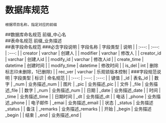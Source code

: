 # 数据库规范
    根据项目名称，指定对应的前缀  
##数据库命名规范
    前缀_中心名  
##表命名规范
    前缀_业务描述  
##表字段命名规范
###必含字段说明
| 字段名称 | 字段类型 | 说明 |
| :---: | :---: | :---: |
| creator | varchar | 创建人 |
| modifier | varchar | 修改人 |
| creator_id | varchar | 创建人id |
| modify_id | varchar | 修改人id |
| create_time | datetime | 创建时间 |
| modify_time | datetime | 修改时间 |
| is_del | int | 删除标志(0未删除，1已删除) |
| rec_ver | varchar | 乐观锁版本控制 |
###字段规范说明
| 字段类型 | 标识 | 命名规范 |
| :---: | :---: | :---: |
| 键值 | _id | 表名_id |
| 数字 | _num | 业务描述_num |
| 图片 | _pic | 业务描述_pic |
| 文件 | _file | 业务描述_file |
| 数字 | _num | 业务描述_num |
| 日期 | _date | 业务描述_date |
| 时间 | _time | 业务描述_time |
| 日期时间 | _dt | 业务描述_dt |
| 电话 | _phone | 业务描述_phone |
| 电子邮件 | _emai | 	业务描述_email |
| 状态 | _status | 业务描述_status |
| 备注 | _remarks | 业务描述_remarks |
| 开始 | _begin | 业务描述_begin |
| 结束 | _end | 业务描述_end |